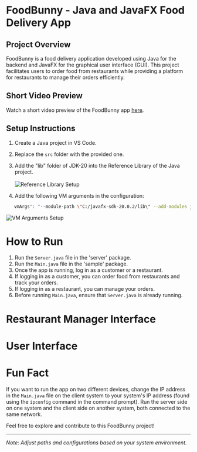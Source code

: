 # FoodBunny - Java and JavaFX Food Delivery App

## Project Overview

FoodBunny is a food delivery application developed using Java for the backend and JavaFX for the graphical user interface (GUI). This project facilitates users to order food from restaurants while providing a platform for restaurants to manage their orders efficiently.

## Short Video Preview

Watch a short video preview of the FoodBunny app [here](https://youtu.be/ypb6dg9CDvA).

## Setup Instructions

1. Create a Java project in VS Code.
2. Replace the `src` folder with the provided one.
3. Add the "lib" folder of JDK-20 into the Reference Library of the Java project.<br/><br/>
   ![Reference Library Setup](https://github.com/dipit099/FoodBunny-JavaFX-Term-Project-L1T2/assets/112118531/310c651d-b50e-42c1-a2ff-64972bf551a4)
   
5. Add the following VM arguments in the configuration:
```bash
   vmArgs": "--module-path \"C:/javafx-sdk-20.0.2/lib\" --add-modules javafx.controls,javafx.fxml
```
   ![VM Arguments Setup](https://github.com/dipit099/FoodBunny-JavaFX-Term-Project-L1T2/assets/112118531/6c89ffb8-5e7c-4a3f-ab70-cdf7ab8799e0)

# How to Run

1. Run the `Server.java` file in the 'server' package.
2. Run the `Main.java` file in the 'sample' package.
3. Once the app is running, log in as a customer or a restaurant.
4. If logging in as a customer, you can order food from restaurants and track your orders.
5. If logging in as a restaurant, you can manage your orders.
6. Before running `Main.java`, ensure that `Server.java` is already running.

# Restaurant Manager Interface

# User Interface

# Fun Fact

If you want to run the app on two different devices, change the IP address in the `Main.java` file on the client system to your system's IP address (found using the `ipconfig` command in the command prompt). Run the server side on one system and the client side on another system, both connected to the same network.

Feel free to explore and contribute to this FoodBunny project!

---

*Note: Adjust paths and configurations based on your system environment.*
